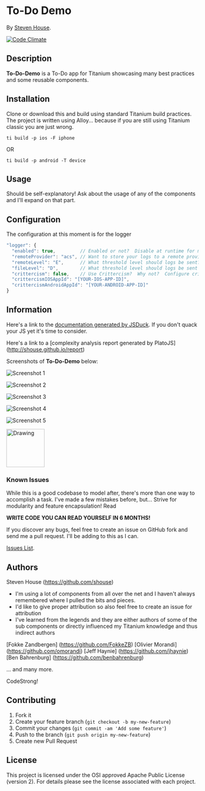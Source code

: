 # To-Do Demo

By [Steven House](https://www.linkedin.com/profile/view?id=4522122).

[![Code Climate](https://codeclimate.com/github/shouse/To-Do-Demo/badges/gpa.svg)](https://codeclimate.com/github/shouse/To-Do-Demo)

## Description
**To-Do-Demo** is a To-Do app for Titanium showcasing many best practices and some reusable components.

## Installation
Clone or download this and build using standard Titanium build practices.  The project is written using Alloy... because if you are still using Titanium classic you are just wrong.

```console
ti build -p ios -F iphone
```
OR

```console
ti build -p android -T device
```

## Usage

Should be self-explanatory!  Ask about the usage of any of the components and I'll expand on that part.

## Configuration
The configuration at this moment is for the logger

```javascript
"logger": {
  "enabled": true,         // Enabled or not?  Disable at runtime for more capabilities
  "remoteProvider": "acs", // Want to store your logs to a remote provider?  Plugins needed and slight re-arch
  "remoteLevel": "E",      // What threshold level should logs be sent?
  "fileLevel": "D",        // What threshold level should logs be sent to filesytem? 
  "crittercism": false,    // Use Crittercism?  Why not?  Configure crittercism integration here
  "crittercismIOSAppId": "[YOUR-IOS-APP-ID]",
  "crittercismAndroidAppId": "[YOUR-ANDROID-APP-ID]"
}
```

## Information
Here's a link to the [documentation generated by JSDuck](http://shouse.github.io/docs).  If you don't quack your JS yet it's time to consider.

Here's a link to a [complexity analysis report generated by PlatoJS] (http://shouse.github.io/report)

Screenshots of **To-Do-Demo** below:

![Screenshot 1](https://raw.githubusercontent.com/shouse/To-Do-Demo/master/screenshots/screen-shot-1.png)

![Screenshot 2](https://raw.githubusercontent.com/shouse/To-Do-Demo/master/screenshots/screen-shot-2.png)

![Screenshot 3](https://raw.githubusercontent.com/shouse/To-Do-Demo/master/screenshots/screen-shot-3.png)

![Screenshot 4](https://raw.githubusercontent.com/shouse/To-Do-Demo/master/screenshots/screen-shot-4.png)

![Screenshot 5](https://raw.githubusercontent.com/shouse/To-Do-Demo/master/screenshots/screen-shot-5.png)

<img src="https://raw.githubusercontent.com/shouse/To-Do-Demo/master/screenshots/screen-shot-1.png" alt="Drawing" style="width: 100px;"/>

### Known Issues
While this is a good codebase to model after, there's more than one way to accomplish a task.
I've made a few mistakes before, but... Strive for modularity and feature encapsulation!  Read

**WRITE CODE YOU CAN READ YOURSELF IN 6 MONTHS!**

If you discover any bugs, feel free to create an issue on GitHub fork and send me a pull request.  I'll be adding to this as I can.

[Issues List](https://github.com/shouse/To-Do-Demo/issues).

## Authors

Steven House (https://github.com/shouse)
* I'm using a lot of components from all over the net and I haven't always remembered where I pulled the bits and pieces. 
* I'd like to give proper attribution so also feel free to create an issue for attribution 
* I've learned from the legends and they are either authors of some of the sub components or directly influenced my Titanium knowledge and thus indirect authors

[Fokke Zandbergen] (https://github.com/FokkeZB)
[Olivier Morandi] (https://github.com/omorandi)
[Jeff Haynie] (https://github.com/jhaynie)
[Ben Bahrenburg] (https://github.com/benbahrenburg)

... and many more.

CodeStrong!

## Contributing

1. Fork it
2. Create your feature branch (`git checkout -b my-new-feature`)
3. Commit your changes (`git commit -am 'Add some feature'`)
4. Push to the branch (`git push origin my-new-feature`)
5. Create new Pull Request


## License
This project is licensed under the OSI approved Apache Public License (version 2). For details please see the license associated with each project.
